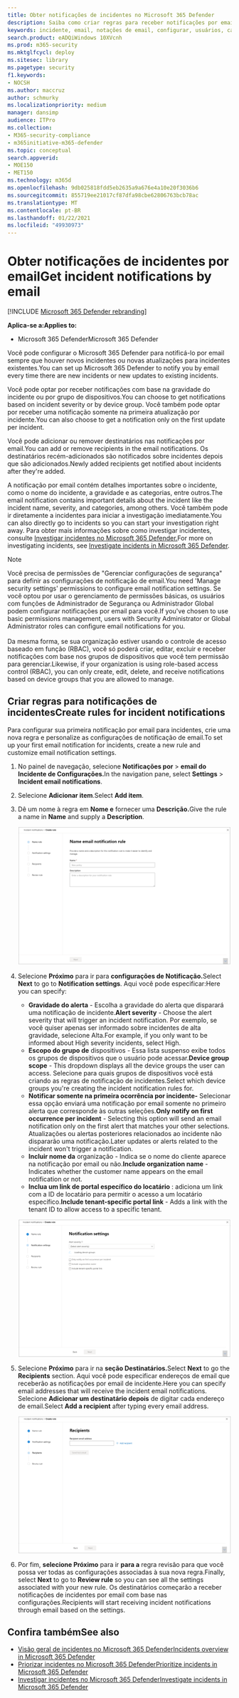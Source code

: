 ```yaml
---
title: Obter notificações de incidentes no Microsoft 365 Defender
description: Saiba como criar regras para receber notificações por email sobre incidentes no Microsoft 365 Defender
keywords: incidente, email, notações de email, configurar, usuários, caixa de correio, email, incidentes
search.product: eADQiWindows 10XVcnh
ms.prod: m365-security
ms.mktglfcycl: deploy
ms.sitesec: library
ms.pagetype: security
f1.keywords:
- NOCSH
ms.author: maccruz
author: schmurky
ms.localizationpriority: medium
manager: dansimp
audience: ITPro
ms.collection:
- M365-security-compliance
- m365initiative-m365-defender
ms.topic: conceptual
search.appverid:
- MOE150
- MET150
ms.technology: m365d
ms.openlocfilehash: 9db025818fdd5eb2635a9a676e4a10e20f3036b6
ms.sourcegitcommit: 855719ee21017cf87dfa98cbe62806763bcb78ac
ms.translationtype: MT
ms.contentlocale: pt-BR
ms.lasthandoff: 01/22/2021
ms.locfileid: "49930973"
---
```

# <a name="get-incident-notifications-by-email"></a><span data-ttu-id="2b233-104">Obter notificações de incidentes por email</span><span class="sxs-lookup"><span data-stu-id="2b233-104">Get incident notifications by email</span></span>

[!INCLUDE [Microsoft 365 Defender rebranding](../includes/microsoft-defender.md)]


<span data-ttu-id="2b233-105">**Aplica-se a:**</span><span class="sxs-lookup"><span data-stu-id="2b233-105">**Applies to:**</span></span>
- <span data-ttu-id="2b233-106">Microsoft 365 Defender</span><span class="sxs-lookup"><span data-stu-id="2b233-106">Microsoft 365 Defender</span></span>

<span data-ttu-id="2b233-107">Você pode configurar o Microsoft 365 Defender para notificá-lo por email sempre que houver novos incidentes ou novas atualizações para incidentes existentes.</span><span class="sxs-lookup"><span data-stu-id="2b233-107">You can set up Microsoft 365 Defender to notify you by email every time there are new incidents or new updates to existing incidents.</span></span> 

<span data-ttu-id="2b233-108">Você pode optar por receber notificações com base na gravidade do incidente ou por grupo de dispositivos.</span><span class="sxs-lookup"><span data-stu-id="2b233-108">You can choose to get notifications based on incident severity or by device group.</span></span> <span data-ttu-id="2b233-109">Você também pode optar por receber uma notificação somente na primeira atualização por incidente.</span><span class="sxs-lookup"><span data-stu-id="2b233-109">You can also choose to get a notification only on the first update per incident.</span></span>

<span data-ttu-id="2b233-110">Você pode adicionar ou remover destinatários nas notificações por email.</span><span class="sxs-lookup"><span data-stu-id="2b233-110">You can add or remove recipients in the email notifications.</span></span> <span data-ttu-id="2b233-111">Os destinatários recém-adicionados são notificados sobre incidentes depois que são adicionados.</span><span class="sxs-lookup"><span data-stu-id="2b233-111">Newly added recipients get notified about incidents after they're added.</span></span> 

<span data-ttu-id="2b233-112">A notificação por email contém detalhes importantes sobre o incidente, como o nome do incidente, a gravidade e as categorias, entre outros.</span><span class="sxs-lookup"><span data-stu-id="2b233-112">The email notification contains important details about the incident like the incident name, severity, and categories, among others.</span></span> <span data-ttu-id="2b233-113">Você também pode ir diretamente a incidentes para iniciar a investigação imediatamente.</span><span class="sxs-lookup"><span data-stu-id="2b233-113">You can also directly go to incidents so you can start your investigation right away.</span></span> <span data-ttu-id="2b233-114">Para obter mais informações sobre como investigar incidentes, consulte [Investigar incidentes no Microsoft 365 Defender.](https://docs.microsoft.com/microsoft-365/security/mtp/investigate-incidents)</span><span class="sxs-lookup"><span data-stu-id="2b233-114">For more on investigating incidents, see [Investigate incidents in Microsoft 365 Defender](https://docs.microsoft.com/microsoft-365/security/mtp/investigate-incidents).</span></span>

>[!NOTE]
><span data-ttu-id="2b233-115">Você precisa de permissões de "Gerenciar configurações de segurança" para definir as configurações de notificação de email.</span><span class="sxs-lookup"><span data-stu-id="2b233-115">You need 'Manage security settings' permissions to configure email notification settings.</span></span> <span data-ttu-id="2b233-116">Se você optou por usar o gerenciamento de permissões básicas, os usuários com funções de Administrador de Segurança ou Administrador Global podem configurar notificações por email para você.</span><span class="sxs-lookup"><span data-stu-id="2b233-116">If you've chosen to use basic permissions management, users with Security Administrator or Global Administrator roles can configure email notifications for you.</span></span> <br> <br>
<span data-ttu-id="2b233-117">Da mesma forma, se sua organização estiver usando o controle de acesso baseado em função (RBAC), você só poderá criar, editar, excluir e receber notificações com base nos grupos de dispositivos que você tem permissão para gerenciar.</span><span class="sxs-lookup"><span data-stu-id="2b233-117">Likewise, if your organization is using role-based access control (RBAC), you can only create, edit, delete, and receive notifications based on device groups that you are allowed to manage.</span></span>

## <a name="create-rules-for-incident-notifications"></a><span data-ttu-id="2b233-118">Criar regras para notificações de incidentes</span><span class="sxs-lookup"><span data-stu-id="2b233-118">Create rules for incident notifications</span></span>

<span data-ttu-id="2b233-119">Para configurar sua primeira notificação por email para incidentes, crie uma nova regra e personalize as configurações de notificação de email.</span><span class="sxs-lookup"><span data-stu-id="2b233-119">To set up your first email notification for incidents, create a new rule and customize email notification settings.</span></span>

1. <span data-ttu-id="2b233-120">No painel de navegação, selecione **Notificações por**  >  **email do Incidente de Configurações.**</span><span class="sxs-lookup"><span data-stu-id="2b233-120">In the navigation pane, select **Settings** > **Incident email notifications**.</span></span>
2. <span data-ttu-id="2b233-121">Selecione **Adicionar item**.</span><span class="sxs-lookup"><span data-stu-id="2b233-121">Select **Add item**.</span></span>
3. <span data-ttu-id="2b233-122">Dê um nome à regra em **Nome e** fornecer uma **Descrição.**</span><span class="sxs-lookup"><span data-stu-id="2b233-122">Give the rule a name in **Name** and supply a **Description**.</span></span>

    ![Criar janela de regra para notifica o email de incidente](../../media/incidentemailnotif1.png) 
4. <span data-ttu-id="2b233-124">Selecione **Próximo** para ir para **configurações de Notificação.**</span><span class="sxs-lookup"><span data-stu-id="2b233-124">Select **Next** to go to **Notification settings**.</span></span> <span data-ttu-id="2b233-125">Aqui você pode especificar:</span><span class="sxs-lookup"><span data-stu-id="2b233-125">Here you can specify:</span></span>
    - <span data-ttu-id="2b233-126">**Gravidade do alerta** - Escolha a gravidade do alerta que disparará uma notificação de incidente.</span><span class="sxs-lookup"><span data-stu-id="2b233-126">**Alert severity** - Choose the alert severity that will trigger an incident notification.</span></span> <span data-ttu-id="2b233-127">Por exemplo, se você quiser apenas ser informado sobre incidentes de alta gravidade, selecione Alta.</span><span class="sxs-lookup"><span data-stu-id="2b233-127">For example, if you only want to be informed about High severity incidents, select High.</span></span>
    - <span data-ttu-id="2b233-128">**Escopo do grupo de** dispositivos - Essa lista suspenso exibe todos os grupos de dispositivos que o usuário pode acessar.</span><span class="sxs-lookup"><span data-stu-id="2b233-128">**Device group scope** - This dropdown displays all the device groups the user can access.</span></span> <span data-ttu-id="2b233-129">Selecione para quais grupos de dispositivos você está criando as regras de notificação de incidentes.</span><span class="sxs-lookup"><span data-stu-id="2b233-129">Select which device groups you're creating the incident notification rules for.</span></span>
    - <span data-ttu-id="2b233-130">**Notificar somente na primeira ocorrência por incidente-** Selecionar essa opção enviará uma notificação por email somente no primeiro alerta que corresponde às outras seleções.</span><span class="sxs-lookup"><span data-stu-id="2b233-130">**Only notify on first occurrence per incident** - Selecting this option will send an email notification only on the first alert that matches your other selections.</span></span> <span data-ttu-id="2b233-131">Atualizações ou alertas posteriores relacionados ao incidente não dispararão uma notificação.</span><span class="sxs-lookup"><span data-stu-id="2b233-131">Later updates or alerts related to the incident won't trigger a notification.</span></span>
    - <span data-ttu-id="2b233-132">**Incluir nome da** organização - Indica se o nome do cliente aparece na notificação por email ou não.</span><span class="sxs-lookup"><span data-stu-id="2b233-132">**Include organization name** - Indicates whether the customer name appears on the email notification or not.</span></span>
    - <span data-ttu-id="2b233-133">**Inclua um link de portal específico do locatário** : adiciona um link com a ID de locatário para permitir o acesso a um locatário específico.</span><span class="sxs-lookup"><span data-stu-id="2b233-133">**Include tenant-specific portal link** -  Adds a link with the tenant ID to allow access to a specific tenant.</span></span>
    
    ![Notif settings window for incident email notifs](../../media/incidentemailnotif2.png)
5. <span data-ttu-id="2b233-135">Selecione **Próximo** para ir na **seção Destinatários.**</span><span class="sxs-lookup"><span data-stu-id="2b233-135">Select **Next** to go the **Recipients** section.</span></span> <span data-ttu-id="2b233-136">Aqui você pode especificar endereços de email que receberão as notificações por email de incidente.</span><span class="sxs-lookup"><span data-stu-id="2b233-136">Here you can specify email addresses that will receive the incident email notifications.</span></span> <span data-ttu-id="2b233-137">Selecione **Adicionar um destinatário depois** de digitar cada endereço de email.</span><span class="sxs-lookup"><span data-stu-id="2b233-137">Select **Add a recipient** after typing every email address.</span></span>

    ![Janela Adicionar destinatários para notifica o email de incidente](../../media/incidentemailnotif3.png) 

6. <span data-ttu-id="2b233-139">Por fim, **selecione Próximo** para ir **para a** regra revisão para que você possa ver todas as configurações associadas à sua nova regra.</span><span class="sxs-lookup"><span data-stu-id="2b233-139">Finally, select **Next** to go to **Review rule** so you can see all the settings associated with your new rule.</span></span> <span data-ttu-id="2b233-140">Os destinatários começarão a receber notificações de incidentes por email com base nas configurações.</span><span class="sxs-lookup"><span data-stu-id="2b233-140">Recipients will start receiving incident notifications through email based on the settings.</span></span>

## <a name="see-also"></a><span data-ttu-id="2b233-141">Confira também</span><span class="sxs-lookup"><span data-stu-id="2b233-141">See also</span></span>
- [<span data-ttu-id="2b233-142">Visão geral de incidentes no Microsoft 365 Defender</span><span class="sxs-lookup"><span data-stu-id="2b233-142">Incidents overview in Microsoft 365 Defender</span></span>](https://docs.microsoft.com/microsoft-365/security/mtp/incidents-overview)
- [<span data-ttu-id="2b233-143">Priorizar incidentes no Microsoft 365 Defender</span><span class="sxs-lookup"><span data-stu-id="2b233-143">Prioritize incidents in Microsoft 365 Defender</span></span>](https://docs.microsoft.com/microsoft-365/security/mtp/incident-queue)
- [<span data-ttu-id="2b233-144">Investigar incidentes no Microsoft 365 Defender</span><span class="sxs-lookup"><span data-stu-id="2b233-144">Investigate incidents in Microsoft 365 Defender</span></span>](https://docs.microsoft.com/microsoft-365/security/mtp/investigate-incidents)

